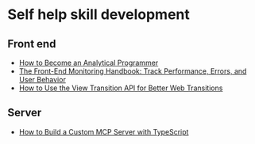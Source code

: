 # Self help skill development 

## Front end
- [How to Become an Analytical Programmer](https://www.freecodecamp.org/news/how-to-become-an-analytical-programmer-compare-five-projects/)
- [The Front-End Monitoring Handbook: Track Performance, Errors, and User Behavior](https://www.freecodecamp.org/news/the-front-end-monitoring-handbook)
- [How to Use the View Transition API for Better Web Transitions](https://www.freecodecamp.org/news/how-to-use-the-view-transition-api/)

## Server
- [How to Build a Custom MCP Server with TypeScript](https://www.freecodecamp.org/news/how-to-build-a-custom-mcp-server-with-typescript-a-handbook-for-developers)
